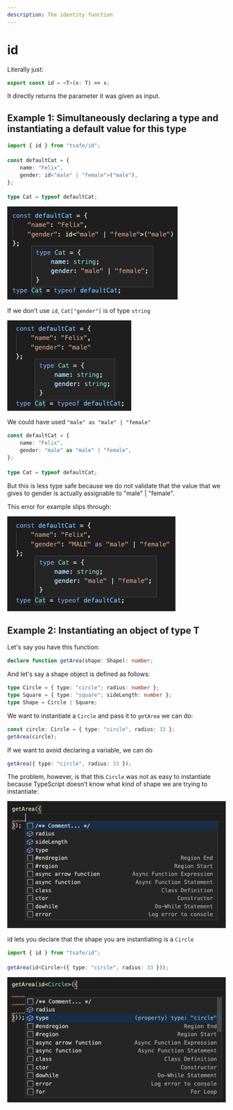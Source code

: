 ```yaml
---
description: The identity function
---
```


# id

Literally just:

```typescript
export const id = <T>(x: T) => x;
```

It directly returns the parameter it was given as input.

## Example 1: Simultaneously declaring a type and instantiating a default value for this type

```typescript
import { id } from "tsafe/id";

const defaultCat = {
	name: "Felix",
	gender: id<"male" | "female">("male"),
};

type Cat = typeof defaultCat;
```

![Cat\["gender"\] is "male" | "female"](<.gitbook/assets/image (4).png>)

If we don't use `id`, `Cat["gender"]` is of type `string`

![Cat\["gender"\] is string](<.gitbook/assets/image (5).png>)

We could have used `"male" as "male" | "female"`

```typescript
const defaultCat = {
	name: "Felix",
	gender: "male" as "male" | "female",
};

type Cat = typeof defaultCat;
```

But this is less type safe because we do not validate that the value that we gives to gender is actually assignable to "male" | "female".

This error for example slips through:

!["MALE" is all caps, which should be a typing error](.gitbook/assets/image.png)

## Example 2: Instantiating an object of type T

Let's say you have this function:

```typescript
declare function getArea(shape: Shape): number;
```

And let's say a shape object is defined as follows:

```typescript
type Circle = { type: "circle"; radius: number };
type Square = { type: "square"; sideLength: number };
type Shape = Circle | Square;
```

We want to instantiate a `Circle` and pass it to `getArea` we can do:

```typescript
const circle: Circle = { type: "circle", radius: 33 };
getArea(circle);
```

If we want to avoid declaring a variable, we can do

```typescript
getArea({ type: "circle", radius: 33 });
```

The problem, however, is that this `Circle` was not as easy to instantiate because TypeScript doesn’t know what kind of shape we are trying to instantiate:

![Every possible properties are listed](<.gitbook/assets/image (1).png>)

id lets you declare that the shape you are instantiating is a `Circle`

```typescript
import { id } from "tsafe/id";

getArea(id<Circle>({ type: "circle", radius: 33 }));
```

![TypeScript knows we are instantiating a Circle](<.gitbook/assets/image (3).png>)
